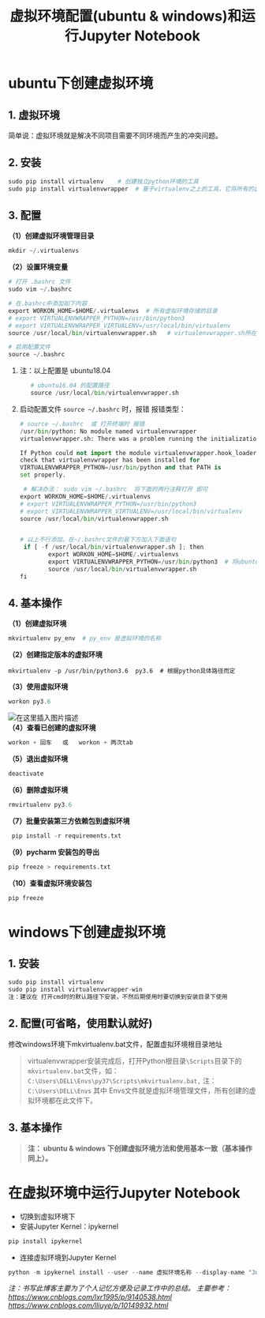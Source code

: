 ﻿---
layout: post
title: 虚拟环境配置(ubuntu & windows)和运行Jupyter Notebook
categories: 开发环境
description: 在ubuntu或windows下创建虚拟环境
keywords: 虚拟环境，ubuntu，Windows，开发环境，Jupyter Notebook
---


# ubuntu下创建虚拟环境
## 1. 虚拟环境

简单说：虚拟环境就是解决不同项目需要不同环境而产生的冲突问题。

## 2. 安装
```python
sudo pip install virtualenv    # 创建独立python环境的工具
sudo pip install virtualenvwrapper  # 基于virtualenv之上的工具，它将所有的虚拟环境统一管理
```
## 3. 配置
   **（1）创建虚拟环境管理目录**	
   ```python
   mkdir ~/.virtualenvs  
   ```
   **（2）设置环境变量**	
  ```python
  # 打开 .bashrc 文件
  sudo vim ~/.bashrc

 # 在.bashrc中添加如下内容
export WORKON_HOME=$HOME/.virtualenvs  # 所有虚拟环境存储的目录
 # export VIRTUALENVWRAPPER_PYTHON=/usr/bin/python3
 # export VIRTUALENVWRAPPER_VIRTUALENV=/usr/local/bin/virtualenv
source /usr/local/bin/virtualenvwrapper.sh   # virtualenvwrapper.sh所在路径

 # 启用配置文件
source ~/.bashrc
```

1. 注：以上配置是 ubuntu18.04
	 ```python
		# ubuntu16.04 的配置路径
		source /usr/local/bin/virtualenvwrapper.sh  
2. 启动配置文件 `source ~/.bashrc` 时，报错
	报错类型：
	```python
	# source ~/.bashrc  或 打开终端时 报错
	/usr/bin/python: No module named virtualenvwrapper
	virtualenvwrapper.sh: There was a problem running the initialization hooks.
	
	If Python could not import the module virtualenvwrapper.hook_loader,
	check that virtualenvwrapper has been installed for
	VIRTUALENVWRAPPER_PYTHON=/usr/bin/python and that PATH is
	set properly.
	
	 # 解决办法： sudo vim ~/.bashrc  将下面的两行注释打开 即可
	export WORKON_HOME=$HOME/.virtualenvs 
	# export VIRTUALENVWRAPPER_PYTHON=/usr/bin/python3
	# export VIRTUALENVWRAPPER_VIRTUALENV=/usr/local/bin/virtualenv
	source /usr/local/bin/virtualenvwrapper.sh	

	
	# 以上不行添加，在~/.bashrc文件的最下方加入下面语句
	 if [ -f /usr/local/bin/virtualenvwrapper.sh ]; then
	        export WORKON_HOME=$HOME/.virtualenvs
	        export VIRTUALENVWRAPPER_PYTHON=/usr/bin/python3  # 将ubuntu中路径设置为python3（当py2和py3共存的时候）
	        source /usr/local/bin/virtualenvwrapper.sh
	fi
	```	


## 4. 基本操作
**（1）创建虚拟环境**
```python
mkvirtualenv py_env  # py_env 是虚拟环境的名称
```
**（2）创建指定版本的虚拟环境**
```puthon
mkvirtualenv -p /usr/bin/python3.6  py3.6  # 根据python具体路径而定
```
**（3）使用虚拟环境**
```python
workon py3.6
```
![在这里插入图片描述](https://img-blog.csdnimg.cn/20190429135815307.png)        
**（4）查看已创建的虚拟环境**
```python
workon + 回车   或   workon + 两次tab
```
**（5）退出虚拟环境**
```python
deactivate
```
**（6）删除虚拟环境**
```python
rmvirtualenv py3.6
```
**（7）批量安装第三方依赖包到虚拟环境**
```python
 pip install -r requirements.txt
 ```
 **（9）pycharm 安装包的导出**
 ```python
 pip freeze > requirements.txt
 ```
  **（10）查看虚拟环境安装包**
```python
pip freeze
```
# windows下创建虚拟环境
## 1. 安装
```python
sudo pip install virtualenv 
sudo pip install virtualenvwrapper-win
注：建议在 打开cmd时的默认路径下安装，不然后期使用时要切换到安装目录下使用
```
## 2. 配置(可省略，使用默认就好)
修改windows环境下mkvirtualenv.bat文件，配置虚拟环境根目录地址
> virtualenvwrapper安装完成后，打开Python根目录`\Scripts`目录下的`mkvirtualenv.bat`文件，如：` C:\Users\DELL\Envs\py37\Scripts\mkvirtualenv.bat,
`
> 注： `C:\Users\DELL\Envs` 其中 Envs文件就是虚拟环境管理文件，所有创建的虚拟环境都在此文件下。
## 3. 基本操作
>**注： ubuntu & windows 下创建虚拟环境方法和使用基本一致（基本操作同上）。**

#  在虚拟环境中运行Jupyter Notebook
- 切换到虚拟环境下
- 安装Jupyter Kernel：ipykernel
```python
pip install ipykernel
```
- 连接虚拟环境到Jupyter Kernel
```python
python -m ipykernel install --user --name 虚拟环境名称 --display-name "Jupyter中环境简称"
```


*注：书写此博客主要为了个人记忆方便及记录工作中的总结。
主要参考：
https://www.cnblogs.com/lxr1995/p/9140538.html
https://www.cnblogs.com/lliuye/p/10149932.html*
